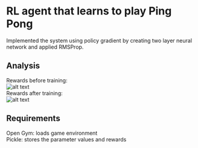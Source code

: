 # RL agent that learns to play Ping Pong
Implemented the system using policy gradient by creating two layer neural network and applied RMSProp.

## Analysis
Rewards before training:<br />
![alt text](https://github.com/swmshra/pingpongrl/blob/master/startRewards.png?raw=true)
<br />
Rewards after training:<br />
![alt text](https://github.com/swmshra/pingpongrl/blob/master/endRewards.png?raw=true)
<br />

## Requirements
Open Gym: loads game environment<br />
Pickle: stores the parameter values and rewards
